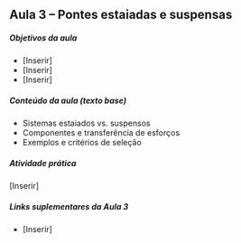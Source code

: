 ## Aula 3 – Pontes estaiadas e suspensas

##### Objetivos da aula
- [Inserir]
- [Inserir]
- [Inserir]

##### Conteúdo da aula (texto base)
- Sistemas estaiados vs. suspensos
- Componentes e transferência de esforços
- Exemplos e critérios de seleção

##### Atividade prática
[Inserir]

##### Links suplementares da Aula 3
- [Inserir]
